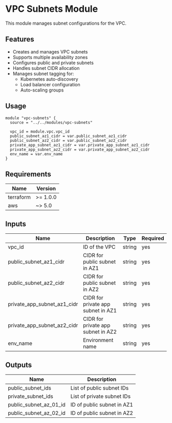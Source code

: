 # VPC Subnets Module

This module manages subnet configurations for the VPC.

## Features

- Creates and manages VPC subnets
- Supports multiple availability zones
- Configures public and private subnets
- Handles subnet CIDR allocation
- Manages subnet tagging for:
  - Kubernetes auto-discovery
  - Load balancer configuration
  - Auto-scaling groups

## Usage

```hcl
module "vpc-subnets" {
  source = "../../modules/vpc-subnets"

  vpc_id = module.vpc.vpc_id
  public_subnet_az1_cidr = var.public_subnet_az1_cidr
  public_subnet_az2_cidr = var.public_subnet_az2_cidr
  private_app_subnet_az1_cidr = var.private_app_subnet_az1_cidr
  private_app_subnet_az2_cidr = var.private_app_subnet_az2_cidr
  env_name = var.env_name
}
```

## Requirements

| Name | Version |
|------|---------|
| terraform | >= 1.0.0 |
| aws | ~> 5.0 |

## Inputs

| Name | Description | Type | Required |
|------|-------------|------|----------|
| vpc_id | ID of the VPC | string | yes |
| public_subnet_az1_cidr | CIDR for public subnet in AZ1 | string | yes |
| public_subnet_az2_cidr | CIDR for public subnet in AZ2 | string | yes |
| private_app_subnet_az1_cidr | CIDR for private app subnet in AZ1 | string | yes |
| private_app_subnet_az2_cidr | CIDR for private app subnet in AZ2 | string | yes |
| env_name | Environment name | string | yes |

## Outputs

| Name | Description |
|------|-------------|
| public_subnet_ids | List of public subnet IDs |
| private_subnet_ids | List of private subnet IDs |
| public_subnet_az_01_id | ID of public subnet in AZ1 |
| public_subnet_az_02_id | ID of public subnet in AZ2 |
